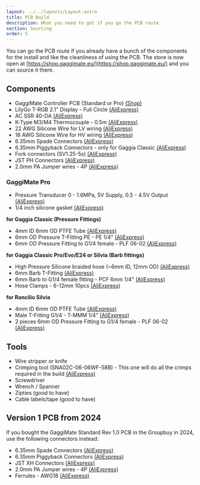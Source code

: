 ```yaml
---
layout: ../../layouts/Layout.astro
title: PCB Build
description: What you need to get if you go the PCB route.
section: Sourcing
order: 5
---
```


You can go the PCB route if you already have a bunch of the components for the install and like the cleanliness of using the PCB. The store is now open at [https://shop.gaggimate.eu/](https://shop.gaggimate.eu/) and you can source it there.

## Components

* GaggiMate Controller PCB (Standard or Pro)  [(Shop)](https://shop.gaggimate.eu/collections/parts)
* LilyGo T-RGB 2.1" Display - Full Circle [(AliExpress)](https://s.click.aliexpress.com/e/_EwmnrEs)
* AC SSR 40-DA [(AliExpress)](https://s.click.aliexpress.com/e/_EHYcrLa)
* K-Type M3/M4 Thermocouple - 0.5m [(AliExpress)](https://s.click.aliexpress.com/e/_Ez9hyd6)
* 22 AWG Silicone Wire for LV wiring [(AliExpress)](https://s.click.aliexpress.com/e/_EQltZj2)
* 18 AWG Silicone Wire for HV wiring [(AliExpress)](https://s.click.aliexpress.com/e/_EJ5sOfm)
* 6.35mm Spade Connectors [(AliExpress)](https://s.click.aliexpress.com/e/_EuLcsLO)
* 6.35mm Piggyback Connectors - only for Gaggia Classic [(AliExpress)](https://s.click.aliexpress.com/e/_EytfYJO)
* Fork connectors (SV1.25-5s) [(AliExpress)](https://s.click.aliexpress.com/e/_EIAVCxe)
* JST PH Connectors [(AliExpress)](https://s.click.aliexpress.com/e/_EQVvGV6)
* 2.0mm PA Jumper wires - 4P [(AliExpress)](https://s.click.aliexpress.com/e/_EQ4BcnO)

### GaggiMate Pro

* Pressure Transducer 0 - 1.6MPa, 5V Supply, 0.5 - 4.5V Output [(AliExpress)](https://s.click.aliexpress.com/e/_Evn1mNS)
* 1/4 inch silicone gasket [(AliExpress)](https://s.click.aliexpress.com/e/_EuWMCw8)

**for Gaggia Classic (Pressure Fittings)**

* 4mm ID 6mm OD PTFE Tube [(AliExpress)](https://s.click.aliexpress.com/e/_EGn7WBq)
* 6mm OD Pressure T-Fitting PE - PE 1/4" [(AliExpress)](https://s.click.aliexpress.com/e/_EyxHEI4)
* 6mm OD Pressure Fitting to G1/4 female - PLF 06-02 [(AliExpress)](https://s.click.aliexpress.com/e/_EzlXYGY)

**for Gaggia Classic Pro/Evo/E24 or Silvia (Barb fittings)**

* High Pressure Silicone braided hose (~6mm ID, 12mm OD) [(AliExpress)](https://s.click.aliexpress.com/e/_EvUXSPe)
* 6mm Barb T-Fitting [(AliExpress)](https://s.click.aliexpress.com/e/_Ev2iqBQ)
* 6mm Barb to G1/4 female fitting - PCF 6mm 1/4" [(AliExpress)](https://s.click.aliexpress.com/e/_EGT7xgU)
* Hose Clamps - 6-12mm 10pcs [(AliExpress)](https://s.click.aliexpress.com/e/_EyizSFY)

**for Rancilio Silvia**
* 4mm ID 6mm OD PTFE Tube [(AliExpress)](https://s.click.aliexpress.com/e/_EGn7WBq)
* Male T-Fitting G1/4 - T-MMM 1/4" [(AliExpress)](https://www.aliexpress.com/item/1005005296973353.html)
* 2 pieces 6mm OD Pressure Fitting to G1/4 female - PLF 06-02 [(AliExpress)](https://s.click.aliexpress.com/e/_EzlXYGY)

## Tools

* Wire stripper or knife
* Crimping tool  (SNA02C-06-06WF-58B) - This one will do all the crimps required in the build [(AliExpress)](https://a.aliexpress.com/_EuVLJ9A)
* Screwdriver
* Wrench / Spanner
* Zipties (good to have)
* Cable labels/tape (good to have)

## Version 1 PCB from 2024

If you bought the GaggiMate Standard Rev 1.0 PCB in the Groupbuy in 2024, use the following connectors instead:

* 6.35mm Spade Connectors [(AliExpress)](https://s.click.aliexpress.com/e/_Ew8LURi)
* 6.35mm Piggyback Connectors [(AliExpress)](https://s.click.aliexpress.com/e/_EH4r52U)
* JST XH Connectors [(AliExpress)](https://s.click.aliexpress.com/e/_EHaVBXe)
* 2.0mm PA Jumper wires - 4P [(AliExpress)](https://s.click.aliexpress.com/e/_EQEyQGy)
* Ferrules - AWG18 [(AliExpress)](https://s.click.aliexpress.com/e/_EuV5olm)
